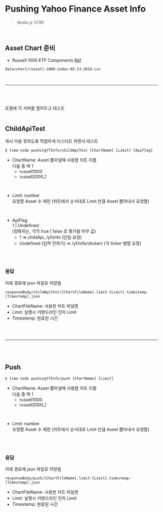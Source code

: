# Pushing Yahoo Finance Asset Info

>Node.js (V18)

<br>

## Asset Chart 준비
- Russell 1000 ETF Components [Ref](https://www.barchart.com/stocks/indices/russell/russell1000?viewName=fundamental&orderBy=marketCap&orderDir=desc#:~:text=screen%20%20flipcharts-,download,-Last%20Updated%3A%2005)
```
data/chart/russell-1000-index-05-13-2024.csv
```
<br>

--- 
<br><br><br> 로컬에 각 서버들 열어두고 테스트 <br><br>

## ChildApiTest

캐시 이용 못하도록 적절하게 리스타트 하면서 테스트
```
$ time node pushingYfInfo/childApiTest [ChartName] [Limit] [ApiFlag]
```
- ChartName: Asset 뽑아낼때 사용할 차트 이름 <br> 다음 중 택 1
  - russell1000
  - russell2000_1

<br>

- Limit: number <br> 요청할 Asset 수 제한 (차트에서 순서대로 Limit 만큼 Asset 뽑아내서 요청함)

<br>

- ApiFlag <br> 1 | Undefined <br> (정확히는, 각각 true | false 로 평가될 아무 값)
  - 1 => childApi, /yf/info (단일 요청)
  - Undefined (입력 안하기) => /yf/info/{ticker} (각 ticker 병렬 요청)

<br><br>

### 응답
아래 경로에 json 파일로 저장됨
```
responseBody/childApiTest/[ChartFileName].limit-[Limit].timestemp-[Timestemp].json
```
- ChartFileName: 사용한 차트 파일명
- Limit: 실행시 커맨드라인 인자 Limit
- Timestemp: 완료된 시간

<br><br>

---

<br><br>

## Push
```
$ time node pushingYfInfo/push [ChartName] [Limit]
```
- ChartName: Asset 뽑아낼때 사용할 차트 이름 <br> 다음 중 택 1
  - russell1000
  - russell2000_1

<br>

- Limit: number <br> 요청할 Asset 수 제한 (차트에서 순서대로 Limit 만큼 Asset 뽑아내서 요청함)

<br><br>

### 응답
아래 경로에 json 파일로 저장됨
```
responseBody/push/[ChartFileName].limit-[Limit].timestemp-[Timestemp].json
```
- ChartFileName: 사용한 차트 파일명
- Limit: 실행시 커맨드라인 인자 Limit
- Timestemp: 완료된 시간